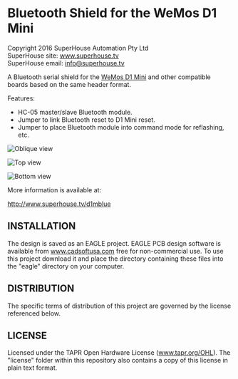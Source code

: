 Bluetooth Shield for the WeMos D1 Mini
======================================

Copyright 2016 SuperHouse Automation Pty Ltd  
SuperHouse site:  www.superhouse.tv  
SuperHouse email: info@superhouse.tv  

A Bluetooth serial shield for the [WeMos D1 Mini][1] 
and other compatible boards based on the same header format.

Features:

 * HC-05 master/slave Bluetooth module.
 * Jumper to link Bluetooth reset to D1 Mini reset.
 * Jumper to place Bluetooth module into command mode for reflashing, etc.

![Oblique view](https://raw.githubusercontent.com/SuperHouse/D1MBLUE/master/images/D1MBLUE-oblique-v1_0.png)

![Top view](https://raw.githubusercontent.com/SuperHouse/D1MBLUE/master/images/D1MBLUE-top-v1_0.png)

![Bottom view](https://raw.githubusercontent.com/SuperHouse/D1MBLUE/master/images/D1MBLUE-bottom-v1_0.png)

More information is available at:

  http://www.superhouse.tv/d1mblue


INSTALLATION
------------
The design is saved as an EAGLE project. EAGLE PCB design software is
available from www.cadsoftusa.com free for non-commercial use. To use
this project download it and place the directory containing these files
into the "eagle" directory on your computer.


DISTRIBUTION
------------
The specific terms of distribution of this project are governed by the
license referenced below.


LICENSE
-------
Licensed under the TAPR Open Hardware License (www.tapr.org/OHL).
The "license" folder within this repository also contains a copy of
this license in plain text format.


[1]: http://www.wemos.cc/wiki/doku.php?id=en:d1_mini

